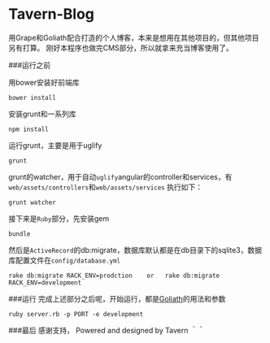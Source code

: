 Tavern-Blog
===========

用Grape和Goliath配合打造的个人博客，本来是想用在其他项目的，但其他项目另有打算。 刚好本程序也做完CMS部分，所以就拿来充当博客使用了。

###运行之前

用bower安装好前端库
```
bower install
```
安装grunt和一系列库
```
npm install
```
运行grunt，主要是用于uglify
```
grunt
```
grunt的watcher，用于自动`uglify`angular的controller和services，有`web/assets/controllers`和`web/assets/services`
执行如下：
```
grunt watcher
```

接下来是`Ruby`部分，先安装gem
```
bundle
```
然后是`ActiveRecord`的db:migrate，数据库默认都是在db目录下的sqlite3，数据库配置文件在`config/database.yml`
```
rake db:migrate RACK_ENV=prodction    or   rake db:migrate RACK_ENV=development 
```


###运行
完成上述部分之后呢，开始运行，都是[Goliath](https://github.com/postrank-labs/goliath)的用法和参数
```
ruby server.rb -p PORT -e development
```

###最后
感谢支持， Powered and designed by Tavern  ＾＾

